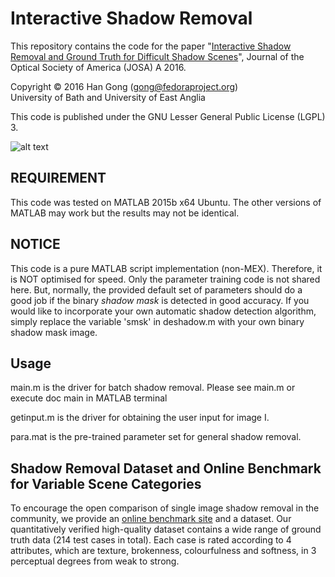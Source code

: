 # Interactive Shadow Removal
This repository contains the code for the paper
"[Interactive Shadow Removal and Ground Truth for Difficult Shadow Scenes](http://arxiv.org/abs/1608.00762)", Journal of the Optical Society of America (JOSA) A 2016.

Copyright &copy; 2016 Han Gong (gong@fedoraproject.org)<br />
University of Bath and University of East Anglia

This code is published under the GNU Lesser General Public License (LGPL) 3.

![alt text](http://www2.cmp.uea.ac.uk/~ybb15eau/josa2016.jpg "Pipeline")

## REQUIREMENT
This code was tested on MATLAB 2015b x64 Ubuntu. The other versions of MATLAB 
may work but the results may not be identical.

## NOTICE
This code is a pure MATLAB script implementation (non-MEX). Therefore, it is NOT optimised for speed. Only the parameter training code is not shared here. But, normally, the provided default set of parameters should do a good job if the binary *shadow mask* is detected in good accuracy. If you would like to incorporate your own automatic shadow detection algorithm, simply replace the variable 'smsk' in deshadow.m with your own binary shadow mask image.

## Usage
main.m is the driver for batch shadow removal. Please see main.m or execute
doc main in MATLAB terminal

getinput.m is the driver for obtaining the user input for image I.

para.mat is the pre-trained parameter set for general shadow removal.

## Shadow Removal Dataset and Online Benchmark for Variable Scene Categories
To encourage the open comparison of single image shadow removal in the community, we provide an [online benchmark site](http://cs.bath.ac.uk/~hg299/shadow_eval/eval.php) and a dataset. Our quantitatively verified high-quality dataset contains a wide range of ground truth data (214 test cases in total). Each case is rated according to 4 attributes, which are texture, brokenness, colourfulness and softness, in 3 perceptual degrees from weak to strong.
